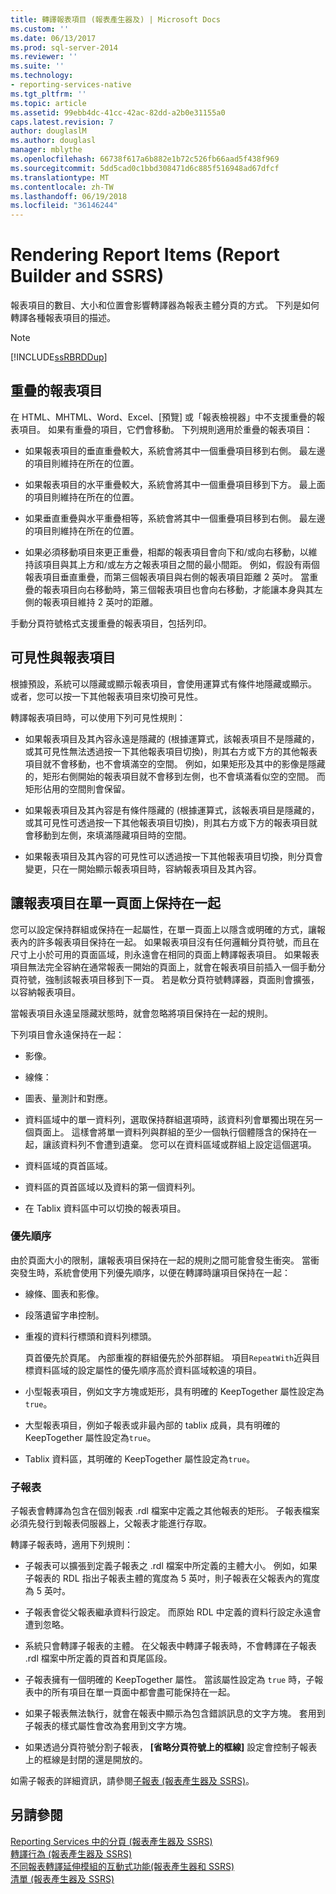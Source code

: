 ```yaml
---
title: 轉譯報表項目 (報表產生器及) | Microsoft Docs
ms.custom: ''
ms.date: 06/13/2017
ms.prod: sql-server-2014
ms.reviewer: ''
ms.suite: ''
ms.technology:
- reporting-services-native
ms.tgt_pltfrm: ''
ms.topic: article
ms.assetid: 99ebb4dc-41cc-42ac-82dd-a2b0e31155a0
caps.latest.revision: 7
author: douglaslM
ms.author: douglasl
manager: mblythe
ms.openlocfilehash: 66738f617a6b882e1b72c526fb66aad5f438f969
ms.sourcegitcommit: 5dd5cad0c1bbd308471d6c885f516948ad67dfcf
ms.translationtype: MT
ms.contentlocale: zh-TW
ms.lasthandoff: 06/19/2018
ms.locfileid: "36146244"
---
```

# <a name="rendering-report-items-report-builder-and-ssrs"></a>Rendering Report Items (Report Builder and SSRS)
  報表項目的數目、大小和位置會影響轉譯器為報表主體分頁的方式。 下列是如何轉譯各種報表項目的描述。  
  
> [!NOTE]  
>  [!INCLUDE[ssRBRDDup](../../includes/ssrbrddup-md.md)]  
  
## <a name="overlapping-report-items"></a>重疊的報表項目  
 在 HTML、MHTML、Word、Excel、[預覽] 或「報表檢視器」中不支援重疊的報表項目。 如果有重疊的項目，它們會移動。 下列規則適用於重疊的報表項目：  
  
-   如果報表項目的垂直重疊較大，系統會將其中一個重疊項目移到右側。 最左邊的項目則維持在所在的位置。  
  
-   如果報表項目的水平重疊較大，系統會將其中一個重疊項目移到下方。 最上面的項目則維持在所在的位置。  
  
-   如果垂直重疊與水平重疊相等，系統會將其中一個重疊項目移到右側。 最左邊的項目則維持在所在的位置。  
  
-   如果必須移動項目來更正重疊，相鄰的報表項目會向下和/或向右移動，以維持該項目與其上方和/或左方之報表項目之間的最小間距。 例如，假設有兩個報表項目垂直重疊，而第三個報表項目與右側的報表項目距離 2 英吋。 當重疊的報表項目向右移動時，第三個報表項目也會向右移動，才能讓本身與其左側的報表項目維持 2 英吋的距離。  
  
 手動分頁符號格式支援重疊的報表項目，包括列印。  
  
## <a name="visibility-and-report-items"></a>可見性與報表項目  
 根據預設，系統可以隱藏或顯示報表項目，會使用運算式有條件地隱藏或顯示。 或者，您可以按一下其他報表項目來切換可見性。  
  
 轉譯報表項目時，可以使用下列可見性規則：  
  
-   如果報表項目及其內容永遠是隱藏的 (根據運算式，該報表項目不是隱藏的，或其可見性無法透過按一下其他報表項目切換)，則其右方或下方的其他報表項目就不會移動，也不會填滿空的空間。 例如，如果矩形及其中的影像是隱藏的，矩形右側開始的報表項目就不會移到左側，也不會填滿看似空的空間。 而矩形佔用的空間則會保留。  
  
-   如果報表項目及其內容是有條件隱藏的 (根據運算式，該報表項目是隱藏的，或其可見性可透過按一下其他報表項目切換)，則其右方或下方的報表項目就會移動到左側，來填滿隱藏項目時的空間。  
  
-   如果報表項目及其內容的可見性可以透過按一下其他報表項目切換，則分頁會變更，只在一開始顯示報表項目時，容納報表項目及其內容。  
  
## <a name="keeping-report-items-together-on-a-single-page"></a>讓報表項目在單一頁面上保持在一起  
 您可以設定保持群組或保持在一起屬性，在單一頁面上以隱含或明確的方式，讓報表內的許多報表項目保持在一起。 如果報表項目沒有任何邏輯分頁符號，而且在尺寸上小於可用的頁面區域，則永遠會在相同的頁面上轉譯報表項目。 如果報表項目無法完全容納在通常報表一開始的頁面上，就會在報表項目前插入一個手動分頁符號，強制該報表項目移到下一頁。 若是軟分頁符號轉譯器，頁面則會擴張，以容納報表項目。  
  
 當報表項目永遠呈隱藏狀態時，就會忽略將項目保持在一起的規則。  
  
 下列項目會永遠保持在一起：  
  
-   影像。  
  
-   線條：  
  
-   圖表、量測計和對應。  
  
-   資料區域中的單一資料列，選取保持群組選項時，該資料列會單獨出現在另一個頁面上。 這樣會將單一資料列與群組的至少一個執行個體隱含的保持在一起，讓該資料列不會遭到遺棄。 您可以在資料區域或群組上設定這個選項。  
  
-   資料區域的頁首區域。  
  
-   資料區的頁首區域以及資料的第一個資料列。  
  
-   在 Tablix 資料區中可以切換的報表項目。  
  
### <a name="priority-order"></a>優先順序  
 由於頁面大小的限制，讓報表項目保持在一起的規則之間可能會發生衝突。 當衝突發生時，系統會使用下列優先順序，以便在轉譯時讓項目保持在一起：  
  
-   線條、圖表和影像。  
  
-   段落遺留字串控制。  
  
-   重複的資料行標頭和資料列標頭。  
  
     頁首優先於頁尾。 內部重複的群組優先於外部群組。 項目`RepeatWith`近與目標資料區域的設定屬性的優先順序高於資料區域較遠的項目。  
  
-   小型報表項目，例如文字方塊或矩形，具有明確的 KeepTogether 屬性設定為`true`。  
  
-   大型報表項目，例如子報表或非最內部的 tablix 成員，具有明確的 KeepTogether 屬性設定為`true`。  
  
-   Tablix 資料區，其明確的 KeepTogether 屬性設定為`true`。  
  
### <a name="subreports"></a>子報表  
 子報表會轉譯為包含在個別報表 .rdl 檔案中定義之其他報表的矩形。 子報表檔案必須先發行到報表伺服器上，父報表才能進行存取。  
  
 轉譯子報表時，適用下列規則：  
  
-   子報表可以擴張到定義子報表之 .rdl 檔案中所定義的主體大小。 例如，如果子報表的 RDL 指出子報表主體的寬度為 5 英吋，則子報表在父報表內的寬度為 5 英吋。  
  
-   子報表會從父報表繼承資料行設定。 而原始 RDL 中定義的資料行設定永遠會遭到忽略。  
  
-   系統只會轉譯子報表的主體。 在父報表中轉譯子報表時，不會轉譯在子報表 .rdl 檔案中所定義的頁首和頁尾區段。  
  
-   子報表擁有一個明確的 KeepTogether 屬性。 當該屬性設定為 `true` 時，子報表中的所有項目在單一頁面中都會盡可能保持在一起。  
  
-   如果子報表無法執行，就會在報表中顯示為包含錯誤訊息的文字方塊。 套用到子報表的樣式屬性會改為套用到文字方塊。  
  
-   如果透過分頁符號分割子報表， **[省略分頁符號上的框線]** 設定會控制子報表上的框線是封閉的還是開放的。  
  
 如需子報表的詳細資訊，請參閱[子報表 &#40;報表產生器及 SSRS&#41;](subreports-report-builder-and-ssrs.md)。  
  
## <a name="see-also"></a>另請參閱  
 [Reporting Services 中的分頁 &#40;報表產生器及 SSRS&#41;](pagination-in-reporting-services-report-builder-and-ssrs.md)   
 [轉譯行為 &#40;報表產生器及 SSRS&#41;](rendering-behaviors-report-builder-and-ssrs.md)   
 [不同報表轉譯延伸模組的互動式功能&#40;報表產生器和 SSRS&#41;](../report-builder/interactive-functionality-different-report-rendering-extensions.md)   
 [清單 &#40;報表產生器及 SSRS&#41;](tables-matrices-and-lists-report-builder-and-ssrs.md)  
  
  